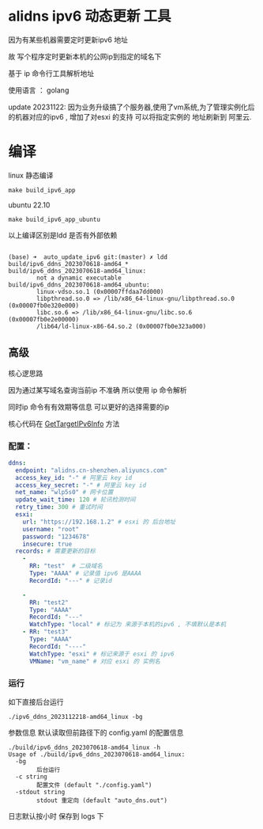 # alidns ipv6 动态更新 工具


因为有某些机器需要定时更新ipv6 地址 

故 写个程序定时更新本机的公网ip到指定的域名下

基于 ip 命令行工具解析地址

使用语言 ： golang 

update 20231122: 
    因为业务升级搞了个服务器,使用了vm系统,为了管理实例化后的机器对应的ipv6 , 增加了对esxi 的支持
    可以将指定实例的 地址刷新到 阿里云. 

# 编译 


linux 静态编译

```shell
make build_ipv6_app

```

ubuntu 22.10 
```shell
make build_ipv6_app_ubuntu
```


以上编译区别是ldd 是否有外部依赖

```text

(base) ➜  auto_update_ipv6 git:(master) ✗ ldd build/ipv6_ddns_2023070618-amd64_*
build/ipv6_ddns_2023070618-amd64_linux:
        not a dynamic executable
build/ipv6_ddns_2023070618-amd64_ubuntu:
        linux-vdso.so.1 (0x00007ffdaa7dd000)
        libpthread.so.0 => /lib/x86_64-linux-gnu/libpthread.so.0 (0x00007fb0e320e000)
        libc.so.6 => /lib/x86_64-linux-gnu/libc.so.6 (0x00007fb0e2e00000)
        /lib64/ld-linux-x86-64.so.2 (0x00007fb0e323a000)
```


## 高级

核心逻思路

因为通过某写域名查询当前ip 不准确 所以使用 ip 命令解析 

同时ip 命令有有效期等信息 可以更好的选择需要的ip 

核心代码在  [GetTargetIPv6Info](tools/ipv6.go ) 方法



### 配置：

```yaml
ddns:
  endpoint: "alidns.cn-shenzhen.aliyuncs.com"
  access_key_id: "-" # 阿里云 key id
  access_key_secret: "-" # 阿里云 key id
  net_name: "wlp5s0" # 网卡位置
  update_wait_time: 120 # 轮讯检测时间
  retry_time: 300 # 重试时间
  esxi:
    url: "https://192.168.1.2" # esxi 的 后台地址
    username: "root"
    password: "1234678"
    insecure: true
  records: # 需要更新的目标
    -
      RR: "test"  # 二级域名
      Type: "AAAA" # 记录值 ipv6 是AAAA
      RecordId: "---" # 记录id

    -
      RR: "test2"
      Type: "AAAA"
      RecordId: "---"
      WatchType: "local" # 标记为 来源于本机的ipv6 , 不填默认是本机
    - RR: "test3"
      Type: "AAAA"
      RecordId: "----"
      WatchType: "esxi" # 标记来源于 esxi 的 ipv6
      VMName: "vm_name" # 对应 esxi 的 实例名
```



### 运行

如下直接后台运行

```shell
./ipv6_ddns_2023112218-amd64_linux -bg 
```

参数信息 默认读取但前路径下的 config.yaml 的配置信息

```
./build/ipv6_ddns_2023070618-amd64_linux -h
Usage of ./build/ipv6_ddns_2023070618-amd64_linux:
  -bg
        后台运行
  -c string
        配置文件 (default "./config.yaml")
  -stdout string
        stdout 重定向 (default "auto_dns.out")

```

日志默认按小时 保存到 logs 下



